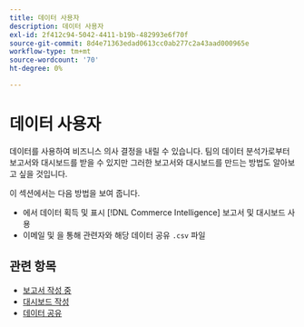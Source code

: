 ```yaml
---
title: 데이터 사용자
description: 데이터 사용자
exl-id: 2f412c94-5042-4411-b19b-482993e6f70f
source-git-commit: 8d4e71363edad0613cc0ab277c2a43aad000965e
workflow-type: tm+mt
source-wordcount: '70'
ht-degree: 0%

---
```


# 데이터 사용자

데이터를 사용하여 비즈니스 의사 결정을 내릴 수 있습니다. 팀의 데이터 분석가로부터 보고서와 대시보드를 받을 수 있지만 그러한 보고서와 대시보드를 만드는 방법도 알아보고 싶을 것입니다.

이 섹션에서는 다음 방법을 보여 줍니다.
* 에서 데이터 획득 및 표시 [!DNL Commerce Intelligence] 보고서 및 대시보드 사용
* 이메일 및 을 통해 관련자와 해당 데이터 공유 `.csv` 파일

## 관련 항목

* [보고서 작성 중](../mbi/data-user/reports/rpt-fundamentals.md)
* [대시보드 작성](../mbi/data-user/dashboards/ess-dashboards.md)
* [데이터 공유](../mbi/data-user/export-data/share-data.md)
